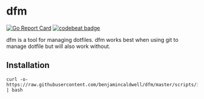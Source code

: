 # dfm

[![Go Report Card](https://goreportcard.com/badge/github.com/benjamincaldwell/dfm)](https://goreportcard.com/report/github.com/benjamincaldwell/dfm) [![codebeat badge](https://codebeat.co/badges/9d235a39-896d-4dd3-9cf8-bb5f85b8cf66)](https://codebeat.co/projects/github-com-benjamincaldwell-dfm)

dfm is a tool for managing dotfiles. dfm works best when using git to manage dotfile but will also work without.

## Installation
```
curl -o- https://raw.githubusercontent.com/benjamincaldwell/dfm/master/scripts/install.sh | bash
```
